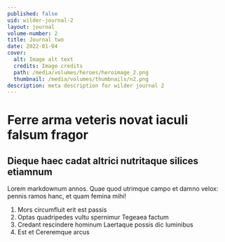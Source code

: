 ```yaml
---
published: false
uid: wilder-journal-2
layout: journal
volume-number: 2
title: Journal two
date: 2022-01-04
cover:
  alt: Image alt text
  credits: Image credits
  path: /media/volumes/heroes/heroimage_2.png
  thumbnail: /media/volumes/thumbnails/n2.png
description: meta description for wilder journal 2
---
```


# Ferre arma veteris novat iaculi falsum fragor

## Dieque haec cadat altrici nutritaque silices etiamnum

Lorem markdownum annos. Quae quod utrimque campo et damno velox: pennis ramos
hanc, et quam femina mihi!

1. Mors circumfluit erit est passis
2. Optas quadripedes vultu spernimur Tegeaea factum
3. Credant rescindere hominum Laertaque possis dic luminibus
4. Est et Cereremque arcus
